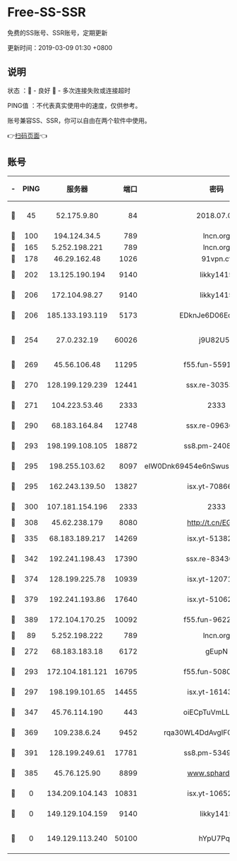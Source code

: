 # Free-SS-SSR

免费的SS账号、SSR账号，定期更新

更新时间：2019-03-09 01:30 +0800

## 说明

状态     ：🙂 - 良好 🙁 - 多次连接失败或连接超时

PING值   ：不代表真实使用中的速度，仅供参考。

账号兼容SS、SSR，你可以自由在两个软件中使用。

👉[扫码页面](https://liesauer.github.io/Free-SS-SSR/)👈

## 账号

|-|PING|服务器|端口|密码|加密方式|区域|
|:----:|:----:|:-----:|-----:|:----:|:----:|:----:|
|🙂|45|52.175.9.80|84|2018.07.07|chacha20-ietf-poly1305|HK|
|🙂|100|194.124.34.5|789|lncn.org|rc4|JP|
|🙂|165|5.252.198.221|789|lncn.org|rc4|JP|
|🙂|178|46.29.162.48|1026|91vpn.cf|rc4-md5|RU|
|🙂|202|13.125.190.194|9140|likky1415|aes-256-cfb|KR|
|🙂|206|172.104.98.27|9140|likky1415|aes-256-cfb|JP|
|🙂|206|185.133.193.119|5173|EDknJe6D06EoWDaw|aes-256-cfb|US|
|🙂|254|27.0.232.19|60026|j9U82U53|xchacha20-ietf-poly1305|HK|
|🙂|269|45.56.106.48|11295|f55.fun-55916918|aes-256-cfb|US|
|🙂|270|128.199.129.239|12441|ssx.re-30353118|aes-256-cfb|SG|
|🙂|271|104.223.53.46|2333|2333|aes-256-cfb|US|
|🙂|290|68.183.164.84|12748|ssx.re-09636957|aes-256-cfb|US|
|🙂|293|198.199.108.105|18872|ss8.pm-24089859|aes-256-cfb|US|
|🙂|295|198.255.103.62|8097|eIW0Dnk69454e6nSwuspv9DmS201tQ0D|aes-256-cfb|US|
|🙂|295|162.243.139.50|13827|isx.yt-70866658|aes-256-cfb|US|
|🙂|300|107.181.154.196|2333|2333|aes-256-cfb|US|
|🙂|308|45.62.238.179|8080|http://t.cn/EGJIyrl|rc4-md5|CA|
|🙂|335|68.183.189.217|14269|isx.yt-51382941|aes-256-cfb|SG|
|🙂|342|192.241.198.43|17390|ssx.re-83430216|aes-256-cfb|US|
|🙂|374|128.199.225.78|10939|isx.yt-12071162|aes-256-cfb|SG|
|🙂|379|192.241.193.86|17640|isx.yt-51062098|aes-256-cfb|US|
|🙂|389|172.104.170.25|10092|f55.fun-96225402|aes-256-cfb|SG|
|🙂|89|5.252.198.222|789|lncn.org|rc4|JP|
|🙂|272|68.183.183.18|6172|gEupN|aes-256-cfb|SG|
|🙂|293|172.104.181.121|16795|f55.fun-50803874|aes-256-cfb|SG|
|🙂|297|198.199.101.65|14455|isx.yt-16143744|aes-256-cfb|US|
|🙂|347|45.76.114.190|443|oiECpTuVmLLxk4Ts|aes-256-cfb|AU|
|🙂|369|109.238.6.24|9452|rqa30WL4DdAvgIFG6Fs3znzTa|aes-256-cfb|FR|
|🙂|391|128.199.249.61|17781|ss8.pm-53490777|aes-256-cfb|SG|
|🙁|385|45.76.125.90|8899|www.sphard.com|aes-256-cfb|AU|
|🙁|0|134.209.104.143|10831|isx.yt-10652136|aes-256-cfb|SG|
|🙁|0|149.129.104.159|9140|likky1415|aes-256-cfb|CN|
|🙁|0|149.129.113.240|50100|hYpU7PqP|chacha20-ietf-poly1305|CN|

